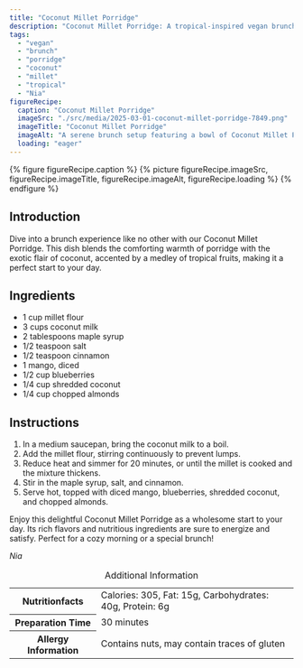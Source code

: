 ```yaml
---
title: "Coconut Millet Porridge"
description: "Coconut Millet Porridge: A tropical-inspired vegan brunch featuring millet flour, coconut milk, and fresh fruits. Perfect for a cozy and nutritious start."
tags:
  - "vegan"
  - "brunch"
  - "porridge"
  - "coconut"
  - "millet"
  - "tropical"
  - "Nia"
figureRecipe: 
  caption: "Coconut Millet Porridge"
  imageSrc: "./src/media/2025-03-01-coconut-millet-porridge-7849.png"
  imageTitle: "Coconut Millet Porridge"
  imageAlt: "A serene brunch setup featuring a bowl of Coconut Millet Porridge topped with mango, blueberries, coconut, and almonds, on a wood table with a glass of water and a spoon."
  loading: "eager"
---
```


{% figure figureRecipe.caption %}
{% picture figureRecipe.imageSrc, figureRecipe.imageTitle, figureRecipe.imageAlt, figureRecipe.loading %}
{% endfigure %}

## Introduction

Dive into a brunch experience like no other with our Coconut Millet Porridge. This dish blends the comforting warmth of porridge with the exotic flair of coconut, accented by a medley of tropical fruits, making it a perfect start to your day.

## Ingredients

- 1 cup millet flour
- 3 cups coconut milk
- 2 tablespoons maple syrup
- 1/2 teaspoon salt
- 1/2 teaspoon cinnamon
- 1 mango, diced
- 1/2 cup blueberries
- 1/4 cup shredded coconut
- 1/4 cup chopped almonds

## Instructions

1. In a medium saucepan, bring the coconut milk to a boil.
2. Add the millet flour, stirring continuously to prevent lumps.
3. Reduce heat and simmer for 20 minutes, or until the millet is cooked and the mixture thickens.
4. Stir in the maple syrup, salt, and cinnamon.
5. Serve hot, topped with diced mango, blueberries, shredded coconut, and chopped almonds.

Enjoy this delightful Coconut Millet Porridge as a wholesome start to your day. Its rich flavors and nutritious ingredients are sure to energize and satisfy. Perfect for a cozy morning or a special brunch!

*Nia*

<table><caption class='sr-only'>Additional Information</caption><tr><th>Nutritionfacts</th><td>Calories: 305, Fat: 15g, Carbohydrates: 40g, Protein: 6g&nbsp;</td></tr><tr><th>Preparation Time</th><td>30 minutes&nbsp;</td></tr><tr><th>Allergy Information</th><td>Contains nuts, may contain traces of gluten&nbsp;</td></tr></table>

